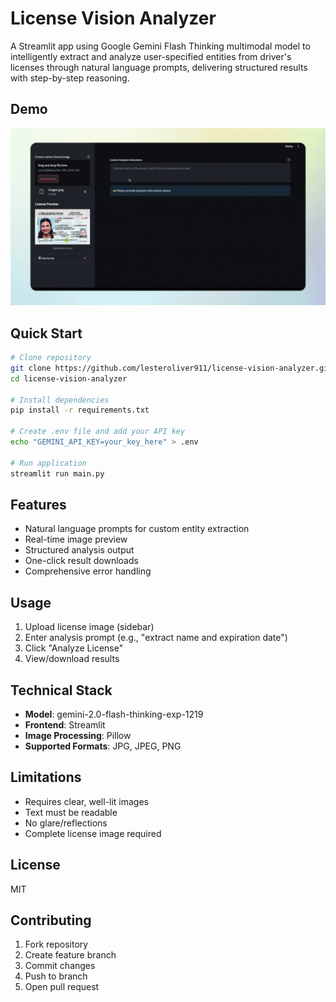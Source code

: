 # License Vision Analyzer

A Streamlit app using Google Gemini Flash Thinking multimodal model to intelligently extract and analyze user-specified entities from driver's licenses through natural language prompts, delivering structured results with step-by-step reasoning.

## Demo

![License Vision Analyzer Demo](assets/gemini-flash-thnking-entity-demo.gif)

## Quick Start

```bash
# Clone repository
git clone https://github.com/lesteroliver911/license-vision-analyzer.git
cd license-vision-analyzer

# Install dependencies
pip install -r requirements.txt

# Create .env file and add your API key
echo "GEMINI_API_KEY=your_key_here" > .env

# Run application
streamlit run main.py
```

## Features

- Natural language prompts for custom entity extraction
- Real-time image preview
- Structured analysis output
- One-click result downloads
- Comprehensive error handling

## Usage

1. Upload license image (sidebar)
2. Enter analysis prompt (e.g., "extract name and expiration date")
3. Click "Analyze License"
4. View/download results

## Technical Stack

- **Model**: gemini-2.0-flash-thinking-exp-1219
- **Frontend**: Streamlit
- **Image Processing**: Pillow
- **Supported Formats**: JPG, JPEG, PNG

## Limitations

- Requires clear, well-lit images
- Text must be readable
- No glare/reflections
- Complete license image required

## License

MIT

## Contributing

1. Fork repository
2. Create feature branch
3. Commit changes
4. Push to branch
5. Open pull request
